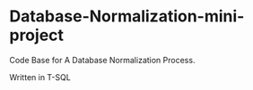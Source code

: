 # Database-Normalization-mini-project
Code Base for A Database Normalization Process.

Written in T-SQL
